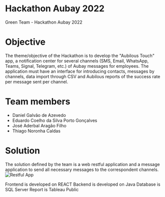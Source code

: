 # Hackathon Aubay 2022
Green Team - Hackathon Aubay 2022
# Objective
The theme/objective of the Hackathon is to develop the "Aubilous Touch" app, a notification center for several channels (SMS, Email, WhatsApp, Teams, Signal, Telegram, etc.) of Aubay messages for employees. The application must have an interface for introducing contacts, messages by channels, data import through CSV and Aubilous reports of the success rate per message sent per channel.
# Team members
- Daniel Galvão de Azevedo
- Eduardo Coelho da Silva Porto Gonçalves
- José Aderbal Aragão Filho
- Thiago Noronha Caldas

# Solution
The solution defined by the team is a web restful application and a message application to send all necessary messages to the correspondent channels.
![Restful App](https://github.com/ecspg/Hackathon_Aubay_2022/blob/main/01%20-%20Documentation/img/Architecture.png)

Frontend is developed on REACT
Backend is developed on Java
Database is SQL Server
Report is Tableau Public
